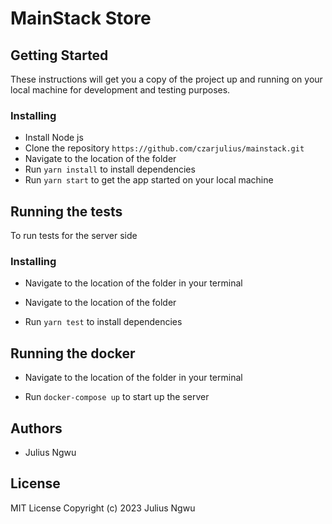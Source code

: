 # MainStack Store

## Getting Started

These instructions will get you a copy of the project up and running on your local machine for development and testing purposes.

### Installing

- Install Node js
- Clone the repository `https://github.com/czarjulius/mainstack.git`
- Navigate to the location of the folder
- Run `yarn install` to install dependencies
- Run `yarn start` to get the app started on your local machine

## Running the tests

To run tests for the server side

### Installing

- Navigate to the location of the folder in your terminal

- Navigate to the location of the folder
- Run `yarn test` to install dependencies

## Running the docker

- Navigate to the location of the folder in your terminal

- Run `docker-compose up` to start up the server

## Authors

- Julius Ngwu

## License

MIT License
Copyright (c) 2023 Julius Ngwu
